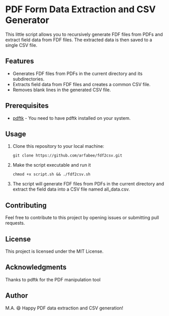 # PDF Form Data Extraction and CSV Generator

This little script allows you to recursively generate FDF files from PDFs and extract field data from FDF files. The extracted data is then saved to a single CSV file.

## Features

- Generates FDF files from PDFs in the current directory and its subdirectories.
- Extracts field data from FDF files and creates a common CSV file.
- Removes blank lines in the generated CSV file.

## Prerequisites

- [pdftk](https://www.pdflabs.com/tools/pdftk-the-pdf-toolkit/) - You need to have pdftk installed on your system.

## Usage

1. Clone this repository to your local machine:

   ```shell
   git clone https://github.com/arfabee/fdf2csv.git
   
2. Make the script executable and run it

   ```shell
   chmod +x script.sh && ./fdf2csv.sh

3. The script will generate FDF files from PDFs in the current directory and extract the field data into a CSV file named all_data.csv.

## Contributing

Feel free to contribute to this project by opening issues or submitting pull requests.

## License

This project is licensed under the MIT License.

## Acknowledgments

Thanks to pdftk for the PDF manipulation tool

## Author

M.A. 
😄 Happy PDF data extraction and CSV generation!

